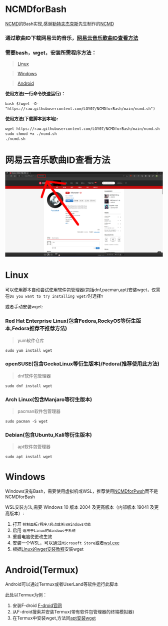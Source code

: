 # NCMDforBash

[NCMD](https://github.com/Ltfjx/NCM_Downloader)的Bash实现,感谢[勒特夫杰克斯](https://github.com/Ltfjx/)先生制作的[NCMD](https://github.com/Ltfjx/NCM_Downloader)

### 通过歌曲ID下载网易云的音乐，[网易云音乐歌曲ID查看方法](https://github.com/LGY07/NCMDforBash/main/README.md#%E7%BD%91%E6%98%93%E4%BA%91%E9%9F%B3%E4%B9%90%E6%AD%8C%E6%9B%B2id%E6%9F%A5%E7%9C%8B%E6%96%B9%E6%B3%95)

### 需要bash，wget，安装所需程序方法：

>[Linux](https://github.com/LGY07/NCMDforBash/main/README.md#linux)

>[Windows](https://github.com/LGY07/NCMDforBash/main/README.md#windows)

>[Android](https://github.com/LGY07/NCMDforBash/main/README.md#androidtermux)

**使用方法(一行命令快速运行)：**
```
bash $(wget -O- "https://raw.githubusercontent.com/LGY07/NCMDforBash/main/ncmd.sh")
```

**使用方法(下载脚本到本地):**
```
wget https://raw.githubusercontent.com/LGY07/NCMDforBash/main/ncmd.sh
sudo chmod +x ./ncmd.sh
./ncmd.sh
```
# 网易云音乐歌曲ID查看方法

![歌曲ID获取示例](https://raw.githubusercontent.com/LGY07/NCMDforBash/main/example1.png)

# Linux

可以使用脚本自动尝试使用软件包管理器(包括dnf,pacman,apt)安装wget，仅需在`Do you want to try installing wget?`时选择`Y`

或者手动安装wget:

### Red Hat Enterprise Linux(包含Fedora,RockyOS等衍生版本,Fedora推荐不推荐方法)
>yum软件仓库
```
sudo yum install wget
```

### openSUSE(包含GeckoLinux等衍生版本)/Fedora(推荐使用此方法)
>dnf软件包管理器
```
sudo dnf install wget
```

### Arch Linux(包含Manjaro等衍生版本)
>pacman软件包管理器
```
sudo pacman -S wget
```

### Debian(包含Ubuntu,Kali等衍生版本)
>apt软件包管理器
```
sudo apt install wget
```

# Windows

Windows没有Bash，需要使用虚拟机或WSL，推荐使用[NCMDforPwsh](https://github.com/LGY07/NCMDforPwsh)而不是NCMDforBash

WSL安装方法,需要 Windows 10 版本 2004 及更高版本（内部版本 19041 及更高版本）:

1. 打开 `控制面板/程序/启动或关闭Windows功能`
2. 启用 `适用于Linux的Windows子系统`
3. 重启电脑使更改生效
4. 安装一个WSL，可以通过`Microsoft Store`或者[wsl.exe](https://docs.microsoft.com/zh-cn/windows/wsl/setup/environment)
5. 根据[Linux的wget安装教程](https://github.com/LGY07/NCMDforBash/main/README.md#linux)安装wget

# Android(Termux)

Android可以通过Termux或者UserLand等软件运行此脚本

此处以Termux为例：

1. 安装F-droid  [F-droid官网](https://f-droid.org/)
2. 从F-droid搜索并安装Termux(带有软件包管理器的终端模拟器)
3. 在Termux中安装wget,方法同[apt安装wget](https://github.com/LGY07/NCMDforBash/main/README.md#debian%E5%8C%85%E5%90%ABubuntukali%E7%AD%89%E8%A1%8D%E7%94%9F%E7%89%88%E6%9C%AC)
